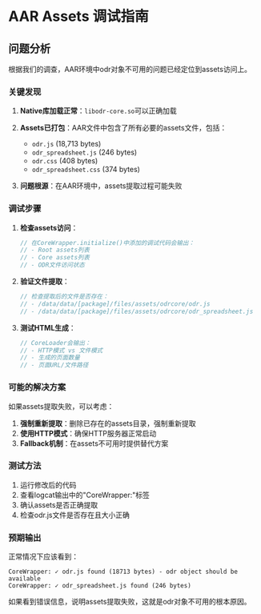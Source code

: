 # AAR Assets 调试指南

## 问题分析

根据我们的调查，AAR环境中odr对象不可用的问题已经定位到assets访问上。

### 关键发现

1. **Native库加载正常**：`libodr-core.so`可以正确加载
2. **Assets已打包**：AAR文件中包含了所有必要的assets文件，包括：
   - `odr.js` (18,713 bytes)
   - `odr_spreadsheet.js` (246 bytes)
   - `odr.css` (408 bytes)
   - `odr_spreadsheet.css` (374 bytes)

3. **问题根源**：在AAR环境中，assets提取过程可能失败

### 调试步骤

1. **检查assets访问**：
   ```java
   // 在CoreWrapper.initialize()中添加的调试代码会输出：
   // - Root assets列表
   // - Core assets列表
   // - ODR文件访问状态
   ```

2. **验证文件提取**：
   ```java
   // 检查提取后的文件是否存在：
   // - /data/data/[package]/files/assets/odrcore/odr.js
   // - /data/data/[package]/files/assets/odrcore/odr_spreadsheet.js
   ```

3. **测试HTML生成**：
   ```java
   // CoreLoader会输出：
   // - HTTP模式 vs 文件模式
   // - 生成的页面数量
   // - 页面URL/文件路径
   ```

### 可能的解决方案

如果assets提取失败，可以考虑：

1. **强制重新提取**：删除已存在的assets目录，强制重新提取
2. **使用HTTP模式**：确保HTTP服务器正常启动
3. **Fallback机制**：在assets不可用时提供替代方案

### 测试方法

1. 运行修改后的代码
2. 查看logcat输出中的"CoreWrapper:"标签
3. 确认assets是否正确提取
4. 检查odr.js文件是否存在且大小正确

### 预期输出

正常情况下应该看到：
```
CoreWrapper: ✓ odr.js found (18713 bytes) - odr object should be available
CoreWrapper: ✓ odr_spreadsheet.js found (246 bytes)
```

如果看到错误信息，说明assets提取失败，这就是odr对象不可用的根本原因。